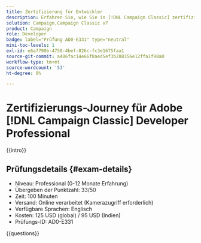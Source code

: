 ```yaml
---
title: Zertifizierung für Entwickler
description: Erfahren Sie, wie Sie in [!DNL Campaign Classic] zertifizierter Adobe Developer Professional werden.
solution: Campaign,Campaign Classic v7
product: Campaign
role: Developer
badge: label="Prüfung AD0-E331" type="neutral"
mini-toc-levels: 1
exl-id: e6a7790b-4758-4bef-826c-fc3e1675faa1
source-git-commit: a406fac14e66f8aed5ef3b288356e12ffa1f98a0
workflow-type: tm+mt
source-wordcount: '53'
ht-degree: 0%

---
```


# Zertifizierungs-Journey für Adobe [!DNL Campaign Classic] Developer Professional

{{intro}}

## Prüfungsdetails {#exam-details}

* Niveau: Professional (0-12 Monate Erfahrung)
* Übergeben der Punktzahl: 33/50
* Zeit: 100 Minuten
* Versand: Online verarbeitet (Kamerazugriff erforderlich)
* Verfügbare Sprachen: Englisch
* Kosten: 125 USD (global) / 95 USD (Indien)
* Prüfungs-ID: AD0-E331

{{questions}}
